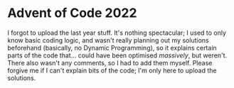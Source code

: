# Advent of Code 2022

I forgot to upload the last year stuff. It's nothing spectacular; I used to only know basic coding logic, and wasn't really planning out my solutions beforehand (basically, no Dynamic Programming), so it explains certain parts of the code that... could have been optimised *massively*, but weren't.
There also wasn't any comments, so I had to add them myself. Please forgive me if I can't explain bits of the code; I'm only here to upload the solutions.
